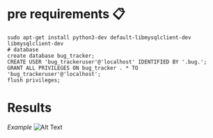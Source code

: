 # pre requirements 📋
```
sudo apt-get install python3-dev default-libmysqlclient-dev libmysqlclient-dev
# database
create database bug_tracker;
CREATE USER 'bug_trackeruser'@'localhost' IDENTIFIED BY '.bug.';
GRANT ALL PRIVILEGES ON bug_tracker . * TO 'bug_trackeruser'@'localhost';
flush privileges;
```
# Results 
_Example_
![Alt Text](https://drive.google.com/file/d/1t2SkRhsP7D_E1WR4G6gmcCWK-Cxyv5MM/view?usp=sharing)
